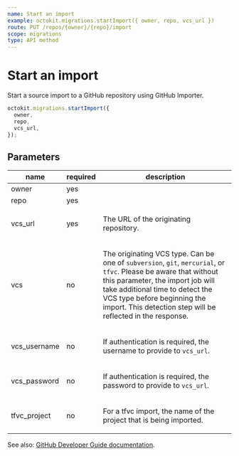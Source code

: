 ```yaml
---
name: Start an import
example: octokit.migrations.startImport({ owner, repo, vcs_url })
route: PUT /repos/{owner}/{repo}/import
scope: migrations
type: API method
---
```


# Start an import

Start a source import to a GitHub repository using GitHub Importer.

```js
octokit.migrations.startImport({
  owner,
  repo,
  vcs_url,
});
```

## Parameters

<table>
  <thead>
    <tr>
      <th>name</th>
      <th>required</th>
      <th>description</th>
    </tr>
  </thead>
  <tbody>
    <tr><td>owner</td><td>yes</td><td>

</td></tr>
<tr><td>repo</td><td>yes</td><td>

</td></tr>
<tr><td>vcs_url</td><td>yes</td><td>

The URL of the originating repository.

</td></tr>
<tr><td>vcs</td><td>no</td><td>

The originating VCS type. Can be one of `subversion`, `git`, `mercurial`, or `tfvc`. Please be aware that without this parameter, the import job will take additional time to detect the VCS type before beginning the import. This detection step will be reflected in the response.

</td></tr>
<tr><td>vcs_username</td><td>no</td><td>

If authentication is required, the username to provide to `vcs_url`.

</td></tr>
<tr><td>vcs_password</td><td>no</td><td>

If authentication is required, the password to provide to `vcs_url`.

</td></tr>
<tr><td>tfvc_project</td><td>no</td><td>

For a tfvc import, the name of the project that is being imported.

</td></tr>
  </tbody>
</table>

See also: [GitHub Developer Guide documentation](https://developer.github.com/v3/migrations/source_imports/#start-an-import).
